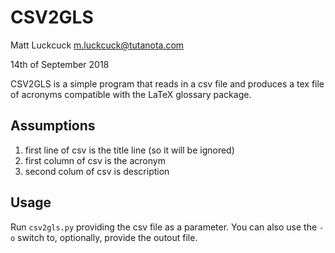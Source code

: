 # CSV2GLS

Matt Luckcuck <m.luckcuck@tutanota.com> 

14th of September 2018

CSV2GLS is a simple program that reads in a csv file and produces a tex file of acronyms compatible with the LaTeX glossary package. 

## Assumptions
 1. first line of csv is the title line (so it will be ignored)
 2. first column of csv is the acronym
 3. second colum of csv is description

## Usage

Run `csv2gls.py` providing the csv file as a parameter. You can also use the `-o` switch to, optionally, provide the outout file.
